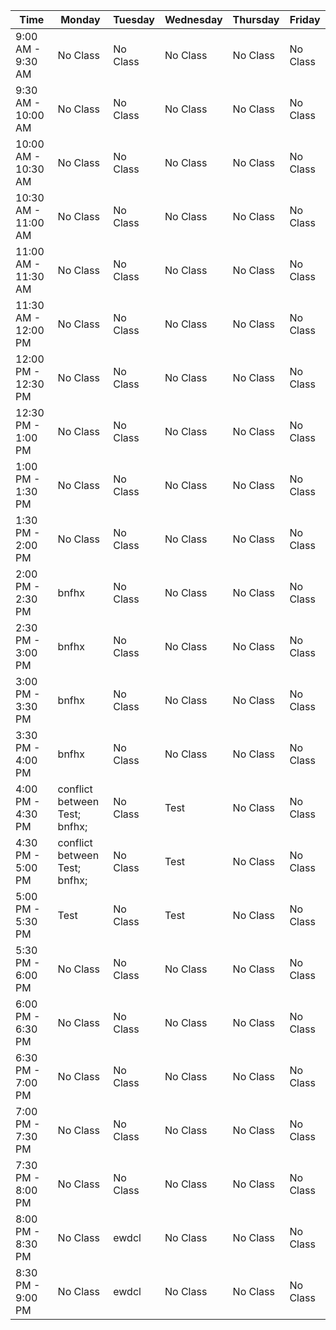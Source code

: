 | Time | Monday | Tuesday | Wednesday | Thursday | Friday |
|---|---|---|---|---|---|
| 9:00 AM - 9:30 AM| No Class | No Class | No Class | No Class | No Class  |
| 9:30 AM - 10:00 AM| No Class | No Class | No Class | No Class | No Class  |
| 10:00 AM - 10:30 AM| No Class | No Class | No Class | No Class | No Class  |
| 10:30 AM - 11:00 AM| No Class | No Class | No Class | No Class | No Class  |
| 11:00 AM - 11:30 AM| No Class | No Class | No Class | No Class | No Class  |
| 11:30 AM - 12:00 PM| No Class | No Class | No Class | No Class | No Class  |
| 12:00 PM - 12:30 PM| No Class | No Class | No Class | No Class | No Class  |
| 12:30 PM - 1:00 PM| No Class | No Class | No Class | No Class | No Class  |
| 1:00 PM - 1:30 PM| No Class | No Class | No Class | No Class | No Class  |
| 1:30 PM - 2:00 PM| No Class | No Class | No Class | No Class | No Class  |
| 2:00 PM - 2:30 PM| bnfhx| No Class | No Class | No Class | No Class  |
| 2:30 PM - 3:00 PM| bnfhx| No Class | No Class | No Class | No Class  |
| 3:00 PM - 3:30 PM| bnfhx| No Class | No Class | No Class | No Class  |
| 3:30 PM - 4:00 PM| bnfhx| No Class | No Class | No Class | No Class  |
| 4:00 PM - 4:30 PM| conflict between Test; bnfhx; | No Class | Test| No Class | No Class  |
| 4:30 PM - 5:00 PM| conflict between Test; bnfhx; | No Class | Test| No Class | No Class  |
| 5:00 PM - 5:30 PM| Test| No Class | Test| No Class | No Class  |
| 5:30 PM - 6:00 PM| No Class | No Class | No Class | No Class | No Class  |
| 6:00 PM - 6:30 PM| No Class | No Class | No Class | No Class | No Class  |
| 6:30 PM - 7:00 PM| No Class | No Class | No Class | No Class | No Class  |
| 7:00 PM - 7:30 PM| No Class | No Class | No Class | No Class | No Class  |
| 7:30 PM - 8:00 PM| No Class | No Class | No Class | No Class | No Class  |
| 8:00 PM - 8:30 PM| No Class | ewdcl| No Class | No Class | No Class  |
| 8:30 PM - 9:00 PM| No Class | ewdcl| No Class | No Class | No Class  |
